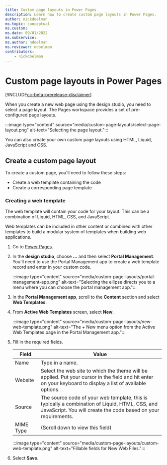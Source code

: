 ```yaml
---
title: Custom page layouts in Power Pages
description: Learn how to create custom page layouts in Power Pages.
author: nickdoelman
ms.topic: conceptual
ms.custom: 
ms.date: 09/01/2022
ms.subservice:
ms.author: ndoelman
ms.reviewer: ndoelman
contributors:
    - nickdoelman
---
```


# Custom page layouts in Power Pages

[!INCLUDE[cc-beta-prerelease-disclaimer](../includes/cc-beta-prerelease-disclaimer.md)]

When you create a new web page using the design studio, you need to select a page layout. The Pages workspace provides a set of pre-configured page layouts.

:::image type="content" source="media/custom-page-layouts/select-page-layout.png" alt-text="Selecting the page layout.":::

You can also create your own custom page layouts using HTML, Liquid, JavaScript and CSS.

## Create a custom page layout

To create a custom page, you'll need to follow these steps:

- Create a web template containing the code
- Create a corresponding page template

### Creating a web template

The web template will contain your code for your layout. This can be a combination of Liquid, HTML, CSS, and JavaScript. 

Web templates can be included in other content or combined with other templates to build a modular system of templates when building web applications.

1. Go to [Power Pages](https://make.powerpages.microsoft.com/).

1. In the **design studio**, choose **...** and then select **Portal Management**. You'll need to use the Portal Management app to create a web template record and enter in your custom code.

    :::image type="content" source="media/custom-page-layouts/portal-management-app.png" alt-text="Selecting the ellipse directs you to a menu where you can choose the portal management app.":::

1. In the **Portal Management app**, scroll to the **Content** section and select **Web Templates**.

1. From **Active Web Templates** screen, select **New**.

    :::image type="content" source="media/custom-page-layouts/new-web-template.png" alt-text="The + New menu option from the Active Web Templates page in the Portal Management app.":::

1. Fill in the required fields. 

    |Field  |Value  |
    |---------|---------|
    | Name | Type in a name. |
    | Website | Select the web site to which the theme will be applied. Put your cursor in the field and hit enter on your keyboard to display a list of available options. |
    |Source  | The source code of your web template, this is typically a combination of Liquid, HTML, CSS, and JavaScript. You will create the code based on your requirements. |
    | MIME Type | (Scroll down to view this field)  |

    :::image type="content" source="media/custom-page-layouts/custom-web-template.png" alt-text="Fillable fields for New Web Files.":::

1. Select **Save**.
